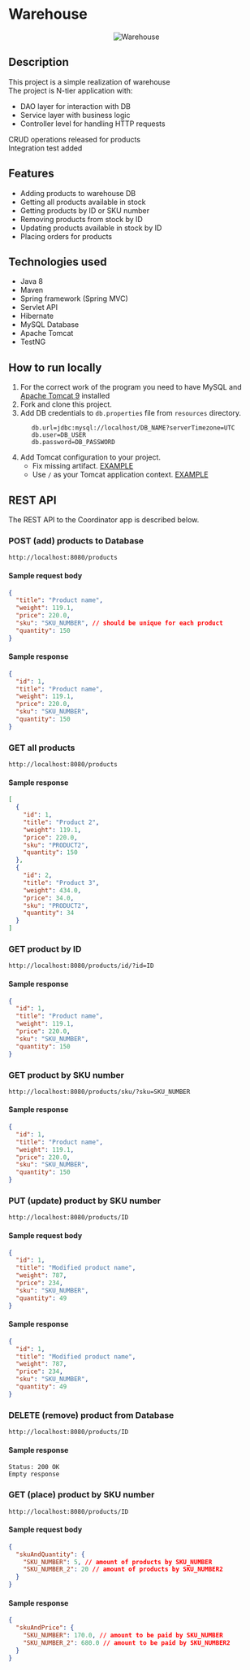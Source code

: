 # Warehouse
<p align="center">
<img src="https://user-images.githubusercontent.com/85931447/140827752-3422c8f7-bf70-4581-b5e3-df84e7ac45ac.jpg" alt="Warehouse">
</p>

## Description
This project is a simple realization of warehouse<br/>
The project is N-tier application with:
- DAO layer for interaction with DB
- Service layer with business logic
- Controller level for handling HTTP requests<br/>

CRUD operations released for products<br/>
Integration test added

## Features
- Adding products to warehouse DB
- Getting all products available in stock
- Getting products by ID or SKU number
- Removing products from stock by ID
- Updating products available in stock by ID
- Placing orders for products

## Technologies used
- Java 8
- Maven
- Spring framework (Spring MVC)
- Servlet API
- Hibernate
- MySQL Database
- Apache Tomcat
- TestNG

## How to run locally
1. For the correct work of the program you need to have MySQL and <a href="https://tomcat.apache.org/download-90.cgi">Apache Tomcat 9</a> installed
2. Fork and clone this project.
3. Add DB credentials to `db.properties` file from `resources` directory.
      ```properties
         db.url=jdbc:mysql://localhost/DB_NAME?serverTimezone=UTC
         db.user=DB_USER
         db.password=DB_PASSWORD
      ```
4. Add Tomcat configuration to your project.
    - Fix missing artifact. [EXAMPLE](https://cln.sh/4cj9kj)
    - Use `/` as your Tomcat application context. [EXAMPLE](https://cln.sh/d68iSq)

## REST API
The REST API to the Coordinator app is described below.

### POST (add) products to Database
`http://localhost:8080/products`

#### Sample request body
```json
{
  "title": "Product name",
  "weight": 119.1,
  "price": 220.0,
  "sku": "SKU_NUMBER", // should be unique for each product
  "quantity": 150
}
```

#### Sample response
```json
{
  "id": 1,
  "title": "Product name",
  "weight": 119.1,
  "price": 220.0,
  "sku": "SKU_NUMBER",
  "quantity": 150
}
```

### GET all products
`http://localhost:8080/products`

#### Sample response
```json
[
  {
    "id": 1,
    "title": "Product 2",
    "weight": 119.1,
    "price": 220.0,
    "sku": "PRODUCT2",
    "quantity": 150
  },
  {
    "id": 2,
    "title": "Product 3",
    "weight": 434.0,
    "price": 34.0,
    "sku": "PRODUCT2",
    "quantity": 34
  }
]
```

### GET product by ID
`http://localhost:8080/products/id/?id=ID`

#### Sample response
```json
{
  "id": 1,
  "title": "Product name",
  "weight": 119.1,
  "price": 220.0,
  "sku": "SKU_NUMBER",
  "quantity": 150
}
```

### GET product by SKU number
`http://localhost:8080/products/sku/?sku=SKU_NUMBER`

#### Sample response
```json
{
  "id": 1,
  "title": "Product name",
  "weight": 119.1,
  "price": 220.0,
  "sku": "SKU_NUMBER",
  "quantity": 150
}
```

### PUT (update) product by SKU number
`http://localhost:8080/products/ID`

#### Sample request body
```json
{
  "id": 1,
  "title": "Modified product name",
  "weight": 787,
  "price": 234,
  "sku": "SKU_NUMBER",
  "quantity": 49
}
```

#### Sample response
```json
{
  "id": 1,
  "title": "Modified product name",
  "weight": 787,
  "price": 234,
  "sku": "SKU_NUMBER",
  "quantity": 49
}
```

### DELETE (remove) product from Database
`http://localhost:8080/products/ID`

#### Sample response
```text
Status: 200 OK
Empty response
```

### GET (place) product by SKU number
`http://localhost:8080/products/ID`

#### Sample request body
```json
{
  "skuAndQuantity": {
    "SKU_NUMBER": 5, // amount of products by SKU_NUMBER
    "SKU_NUMBER_2": 20 // amount of products by SKU_NUMBER2
  }
}
```

#### Sample response
```json
{
  "skuAndPrice": {
    "SKU_NUMBER": 170.0, // amount to be paid by SKU_NUMBER
    "SKU_NUMBER_2": 680.0 // amount to be paid by SKU_NUMBER2
  }
}
```
